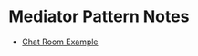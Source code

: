 # Mediator Pattern Notes

- [Chat Room Example](https://www.tutorialspoint.com/design_pattern/mediator_pattern.htm)
